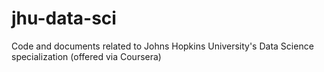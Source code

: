 jhu-data-sci
============

Code and documents related to Johns Hopkins University's Data Science specialization (offered via Coursera)
